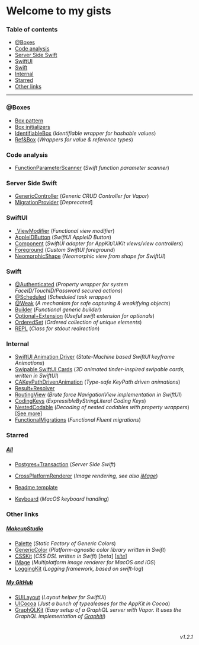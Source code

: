 # Welcome to my gists

### Table of contents
- [@Boxes](#boxes)
- [Code analysis](#code_analysis)
- [Server Side Swift](#s3)
- [SwiftUI](#swift_ui)
- [Swift](#swift)
- [Internal](#internal)
- [Starred](#starred)
- [Other links](#other_links)

---

### <a name="boxes"> @Boxes

- [Box pattern](https://gist.github.com/maximkrouk/27dc0671a890af6eda08771a5d975316)
- [Box initializers](https://gist.github.com/maximkrouk/dd553dcecdabe3df2c988e7b3532d4fa)
- [IdentifiableBox](https://gist.github.com/maximkrouk/9e7b4786a94edf474383d16ee2a4e26a) (_Identifiable wrapper for hashable values_)
- [Ref&Box](https://gist.github.com/maximkrouk/7b7f7a8882e5f58518db84b0a3f29ea5) (_Wrappers for value & reference types_)

### <a name="code_analysis"> Code analysis

- [FunctionParameterScanner](https://gist.github.com/maximkrouk/fcd6d2f8b9f633c1062ff90ba2e90338) (_Swift function parameter scanner_)

### <a name="s3"> Server Side Swift

- [GenericController](https://gist.github.com/maximkrouk/7dccc660f917e634b3b6cfea006e5cee) (_Generic CRUD Controller for Vapor_)
- [MigrationProvider](https://gist.github.com/maximkrouk/10126931f43694cf0950025032362bdf) [_Deprecated_]

### <a name="swift_ui"> SwiftUI

- [_ViewModifier](https://gist.github.com/maximkrouk/1eac0ad7b8e0c5e23b2f9f6285403631) (_Functional view modifier_)
- [AppleIDButton](https://gist.github.com/maximkrouk/54fbca0952f41e3efbff62e294715f6d) (_SwiftUI AppleID Button_)
- [Component](https://gist.github.com/maximkrouk/d38f9ec9ffa9fad4a30e87fab29298ed) (_SwiftUI adapter for AppKit/UIKit views/view controllers_)
- [Foreground](https://gist.github.com/maximkrouk/eafe497279067df303d30372c5ba0f29) (_Custom SwiftUI foreground_)
- [NeomorphicShape](https://gist.github.com/maximkrouk/e2f0294d670d80457db42d0106cd8075) (_Neomorphic view from shape for SwiftUI_)

### <a name="swift"> Swift

- [@Authenticated](https://gist.github.com/maximkrouk/9e5839b9c3eba6dad076d8f235fa2c04) (_Property wrapper for system FaceID/TouchID/Password secured actions_) 
- [@Scheduled](https://gist.github.com/maximkrouk/07213e57403d66b7800e5f18df1dbf8f) (_Scheduled task wrapper_)
- [@Weak](https://gist.github.com/maximkrouk/7e44b2ce67c731b57c6469405a975d43) (_A mechanism for safe capturing & weakifying objects_)
- [Builder](https://gist.github.com/maximkrouk/eede7171952e044492c1fa57291bcf94) (_Functional generic builder_)
- [Optional+Extension](https://gist.github.com/maximkrouk/a65da65131a4a5fcb54e7cbbbd3960c6) (_Useful swift extension for optionals_)
- [OrderedSet](https://gist.github.com/maximkrouk/cb6d35d8d4ca9222783d696248bd136d) (_Ordered collection of unique elements_)
- [REPL](https://gist.github.com/maximkrouk/24a114058187c0cc94a54929f4ba6b07) (_Class for stdout redirection_)

### <a name="internal"> Internal

- [SwiftUI Animation Driver](https://gist.github.com/maximkrouk/4933b2e870b6cb42b9a157a77ed91da1) (_State-Machine based SwiftUI keyframe Animations_)
- [Swipable SwiftUI Cards](https://gist.github.com/maximkrouk/e4bae2b4d7422cd35ae591ad8b59aed1) (_3D animated tinder-inspired swipable cards, written in SwiftUI_)
- [CAKeyPathDrivenAnimation](https://gist.github.com/maximkrouk/322e7e8aa50ebd5dd23df9889502732e) (_Type-safe KeyPath driven animations_)
- [Result+Resolver](https://gist.github.com/maximkrouk/3eddf17a66db1aa97b828a49a530f065)
- [RoutingView](https://gist.github.com/maximkrouk/6c5c759bea67080634b43737c810ec14) (_Brute force NavigationView implementation in SwiftUI_)
- [CodingKeys](https://gist.github.com/maximkrouk/9b91dfc21ef61bf42f52b2813320b984) (_ExpressibleByStringLiteral Coding Keys_)
- [NestedCodable](https://gist.github.com/maximkrouk/1f42b914879aa2d24af471dfc52c78cb) (_Decoding of nested codables with property wrappers_) [[See more](https://ilya.puchka.me/decoding-nested-values-with-property-wrappers)]
- [FunctionalMigrations](https://gist.github.com/maximkrouk/9ed63cc8670f57feb1ec250c14832671) (_Functional Fluent migrations_)

### <a name="starred"> Starred

##### [All](https://gist.github.com/maximkrouk/starred)

- [Postgres+Transaction](https://gist.github.com/MihaelIsaev/7cc08f7b6e332bdee357204a2215ab31) (_Server Side Swift_)

- [CrossPlatformRenderer](https://gist.github.com/erica/ec3e2a4a8526e3fc3ba1fc95a0d53083) (_Image rendering, see also [iMage](https://github.com/MakeupStudio/iMage)_)
- [Readme template](https://gist.github.com/PurpleBooth/109311bb0361f32d87a2)
- [Keyboard](https://gist.github.com/bpercevic/adaf1bba2b8c106639c3) (_MacOS keyboard handling_)

### <a name="other_links"> Other links

##### [MakeupStudio](https://github.com/MakeupStudio)

- [Palette](https://github.com/MakeupStudio/Palette) (_Static Factory of Generic Colors_)
- [GenericColor](https://github.com/MakeupStudio/GenericColor) (_Platform-agnostic color library written in Swift_)
- [CSSKit](https://github.com/MakeupStudio/CSSKit) (_CSS DSL written in Swift_) [_beta_] [_[site](https://makeupstudio.herokuapp.com/CSSKit)_]
- [iMage](https://github.com/MakeupStudio/iMage) (_Multiplatform image renderer for MacOS and iOS_)
- [LoggingKit](https://github.com/MakeupStudio/LoggingKit) (_Logging framework, based on swift-log_)

##### [My GitHub](https://github.com/maximkrouk)

- [SUILayout](https://github.com/maximkrouk/SUILayout) (_Layout helper for SwiftUI_)
- [UICocoa](https://github.com/maximkrouk/UICocoa) (_Just a bunch of typealeases for the AppKit in Cocoa_)
- [GraphQLKit](https://github.com/maximkrouk/GraphQLKit) (_Easy setup of a GraphQL server with Vapor. It uses the GraphQL implementation of [Graphiti](https://github.com/maximkrouk/Graphiti)_)

# 

<p align='right'><i>v1.2.1</i></p>

